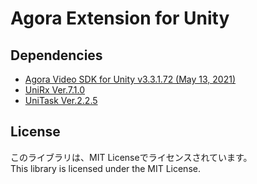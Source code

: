# Agora Extension for Unity

## Dependencies
- [Agora Video SDK for Unity v3.3.1.72 (May 13, 2021)](https://assetstore.unity.com/packages/tools/video/agora-video-sdk-for-unity-134502)
- [UniRx Ver.7.1.0](https://github.com/neuecc/UniRx/releases/tag/7.1.0)
- [UniTask Ver.2.2.5](https://github.com/Cysharp/UniTask/releases/tag/2.2.5)

## License
このライブラリは、MIT Licenseでライセンスされています。  
This library is licensed under the MIT License.
